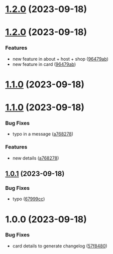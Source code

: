 # [1.2.0](https://github.com/yzhylin/react-module-federation/compare/cart-v1.1.0...cart-v1.2.0) (2023-09-18)





# [1.2.0](https://github.com/yzhylin/react-module-federation/compare/cart-v1.1.0...cart-v1.2.0) (2023-09-18)


### Features

* new feature in about + host + shop ([96479ab](https://github.com/yzhylin/react-module-federation/commit/96479ab5e05d556a7f4217a3ae9c57fdaedda930))
* new feature in card ([96479ab](https://github.com/yzhylin/react-module-federation/commit/96479ab5e05d556a7f4217a3ae9c57fdaedda930))

# [1.1.0](https://github.com/yzhylin/react-module-federation/compare/cart-v1.0.1...cart-v1.1.0) (2023-09-18)





# [1.1.0](https://github.com/yzhylin/react-module-federation/compare/cart-v1.0.1...cart-v1.1.0) (2023-09-18)


### Bug Fixes

* typo in a message ([a768278](https://github.com/yzhylin/react-module-federation/commit/a76827811ddb76b3b87d36b7fc377ab454294122))


### Features

* new details ([a768278](https://github.com/yzhylin/react-module-federation/commit/a76827811ddb76b3b87d36b7fc377ab454294122))

## [1.0.1](https://github.com/yzhylin/react-module-federation/compare/cart-v1.0.0...cart-v1.0.1) (2023-09-18)


### Bug Fixes

* typo ([67999cc](https://github.com/yzhylin/react-module-federation/commit/67999ccf3164f5d38bc321a1d85641f98515d90b))

# 1.0.0 (2023-09-18)


### Bug Fixes

* card details to generate changelog ([57f8480](https://github.com/yzhylin/react-module-federation/commit/57f84804cf4513fb04bfb7c0e46cadcc4c8c2ca2))
